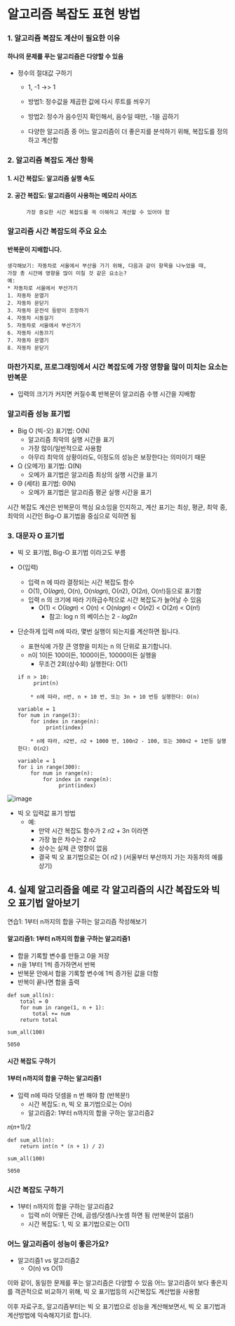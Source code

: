 # 알고리즘 복잡도 표현 방법

### 1. 알고리즘 복잡도 계산이 필요한 이유

#### 하나의 문제를 푸는 알고리즘은 다양할 수 있음
* 정수의 절대값 구하기
    * 1, -1 ->> 1
    * 방법1: 정수값을 제곱한 값에 다시 루트를 씌우기
    * 방법2: 정수가 음수인지 확인해서, 음수일 때만, -1을 곱하기


    * 다양한 알고리즘 중 어느 알고리즘이 더 좋은지를 분석하기 위해, 복잡도를 정의하고 계산함

### 2. 알고리즘 복잡도 계산 항목
#### 1. 시간 복잡도: 알고리즘 실행 속도
#### 2. 공간 복잡도: 알고리즘이 사용하는 메모리 사이즈
        
          가장 중요한 시간 복잡도를 꼭 이해하고 계산할 수 있어야 함

### 알고리즘 시간 복잡도의 주요 요소
#### 반복문이 지배합니다.
```
생각해보기: 자동차로 서울에서 부산을 가기 위해, 다음과 같이 항목을 나누었을 때, 
가장 총 시간에 영향을 많이 미칠 것 같은 요소는?
예:
* 자동차로 서울에서 부산가기
1. 자동차 문열기
2. 자동차 문닫기
3. 자동차 운전석 등받이 조정하기
4. 자동차 시동걸기
5. 자동차로 서울에서 부산가기
6. 자동차 시동끄기
7. 자동차 문열기
8. 자동차 문닫기
```
### 마찬가지로, 프로그래밍에서 시간 복잡도에 가장 영향을 많이 미치는 요소는 반복문
* 입력의 크기가 커지면 커질수록 반복문이 알고리즘 수행 시간을 지배함

### 알고리즘 성능 표기법
* Big O (빅-오) 표기법: O(N)
     * 알고리즘 최악의 실행 시간을 표기
     * 가장 많이/일반적으로 사용함
     * 아무리 최악의 상황이라도, 이정도의 성능은 보장한다는 의미이기 때문
* Ω (오메가) 표기법: Ω(N)
     * 오메가 표기법은 알고리즘 최상의 실행 시간을 표기
* Θ (세타) 표기법: Θ(N)
     * 오메가 표기법은 알고리즘 평균 실행 시간을 표기

시간 복잡도 계산은 반복문이 핵심 요소임을 인지하고, 계산 표기는 최상, 평균, 최악 중, 최악의 시간인 Big-O 표기법을 중심으로 익히면 됨

### 3. 대문자 O 표기법
* 빅 오 표기법, Big-O 표기법 이라고도 부름
* O(입력)
     * 입력 n 에 따라 결정되는 시간 복잡도 함수
     * O(1), O(𝑙𝑜𝑔𝑛), O(n), O(n𝑙𝑜𝑔𝑛), O(𝑛2), O(2𝑛), O(n!)등으로 표기함
     * 입력 n 의 크기에 따라 기하급수적으로 시간 복잡도가 늘어날 수 있음
          * O(1) < O(𝑙𝑜𝑔𝑛) < O(n) < O(n𝑙𝑜𝑔𝑛) < O(𝑛2) < O(2𝑛) < O(n!)
               * 참고: log n 의 베이스는 2 - 𝑙𝑜𝑔2𝑛
* 단순하게 입력 n에 따라, 몇번 실행이 되는지를 계산하면 됩니다.
     * 표현식에 가장 큰 영향을 미치는 n 의 단위로 표기합니다.
     * n이 1이든 100이든, 1000이든, 10000이든 실행을
          * 무조건 2회(상수회) 실행한다: O(1)
      
      if n > 10:
           print(n)
           
          * n에 따라, n번, n + 10 번, 또는 3n + 10 번등 실행한다: O(n)
      
      variable = 1
      for num in range(3):
          for index in range(n):
               print(index)
               
          * n에 따라, 𝑛2번, 𝑛2 + 1000 번, 100𝑛2 - 100, 또는 300𝑛2 + 1번등 실행한다: O(𝑛2)
      
      variable = 1
      for i in range(300):
          for num in range(n):
              for index in range(n):
                   print(index)


![image](https://user-images.githubusercontent.com/47058441/73450423-b2b51500-43a8-11ea-9759-c9fa668b461d.png)


* 빅 오 입력값 표기 방법
     * 예:
          * 만약 시간 복잡도 함수가 2 𝑛2  + 3n 이라면
          * 가장 높은 차수는 2 𝑛2 
          * 상수는 실제 큰 영향이 없음
          * 결국 빅 오 표기법으로는 O( 𝑛2 ) (서울부터 부산까지 가는 자동차의 예를 상기)
          
          
## 4. 실제 알고리즘을 예로 각 알고리즘의 시간 복잡도와 빅 오 표기법 알아보기

연습1: 1부터 n까지의 합을 구하는 알고리즘 작성해보기

#### 알고리즘1: 1부터 n까지의 합을 구하는 알고리즘1

* 합을 기록할 변수를 만들고 0을 저장
* n을 1부터 1씩 증가하면서 반복
* 반복문 안에서 합을 기록할 변수에 1씩 증가된 값을 더함
* 반복이 끝나면 합을 출력
```
def sum_all(n):
    total = 0
    for num in range(1, n + 1):
        total += num
    return total
```
```
sum_all(100)
```
```
5050
```

#### 시간 복잡도 구하기
#### 1부터 n까지의 합을 구하는 알고리즘1

* 입력 n에 따라 덧셈을 n 번 해야 함 (반복문!)
     * 시간 복잡도: n, 빅 오 표기법으로는 O(n)
     * 알고리즘2: 1부터 n까지의 합을 구하는 알고리즘2
     
𝑛(𝑛+1)/2
```
def sum_all(n):
    return int(n * (n + 1) / 2)
```
```
sum_all(100)
```
```
5050
```
### 시간 복잡도 구하기
* 1부터 n까지의 합을 구하는 알고리즘2
     * 입력 n이 어떻든 간에, 곱셈/덧셈/나눗셈 하면 됨 (반복문이 없음!)
     * 시간 복잡도: 1, 빅 오 표기법으로는 O(1)
### 어느 알고리즘이 성능이 좋은가요?
* 알고리즘1 vs 알고리즘2
     * O(n) vs O(1)
     
     
이와 같이, 동일한 문제를 푸는 알고리즘은 다양할 수 있음 어느 알고리즘이 보다 좋은지를 객관적으로 비교하기 위해, 빅 오 표기법등의 시간복잡도 계산법을 사용함

이후 자료구조, 알고리즘부터는 빅 오 표기법으로 성능을 계산해보면서, 빅 오 표기법과 계산방법에 익숙해지기로 합니다.

